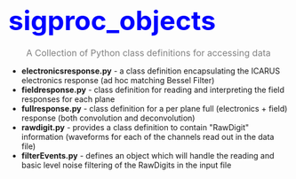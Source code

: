 <h1><font color="blue"><font size="7">sigproc_objects</font></font></h1>
<p align=center>
<font color="gray"><font size="3">A Collection of Python class definitions for accessing data</font></font><br>
</p>
<ul>
	<li><b>electronicsresponse.py</b> - a class definition encapsulating the ICARUS electronics response (ad hoc matching Bessel Filter)</li>
	<li><b>fieldresponse.py</b> - class definition for reading and interpreting the field responses for each plane</li>
	<li><b>fullresponse.py</b> - class definition for a per plane full (electronics + field) response (both convolution and deconvolution)</li>
    <li><b>rawdigit.py</b> - provides a class definition to contain "RawDigit" information (waveforms for each of the channels read out in the data file)</li>
    <li><b>filterEvents.py</b> - defines an object which will handle the reading and basic level noise filtering of the RawDigits in the input file</li>
</ul>


